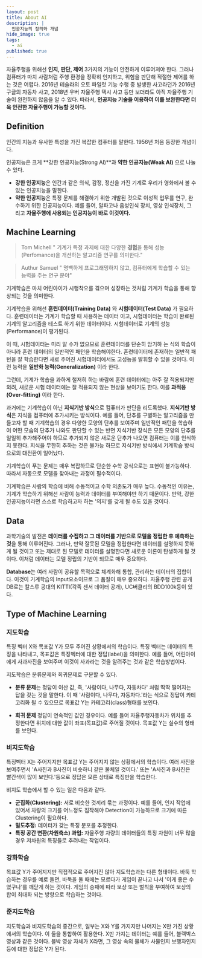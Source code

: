 ```yaml
---
layout: post
title: About AI
description: |
  인공지능의 정의와 개념
hide_image: true
tags:
  - ai
published: true
---
```

자율주행을 위해선 **인지, 판단, 제어** 3가지의 기능이 안전하게 이루어져야 한다. 그러나 컴퓨터가 마치 사람처럼 주행 환경을 정확히 인지하고, 위험을 판단해 적절한 제어를 하는 것은 어렵다. 
 2016년 테슬라의 오토 파일럿 기능 수행 중 발생한 사고라던가 2016년 구글의 자동차 사고, 2018년 우버 자율주행 택시 사고 등만 보더라도 아직 자율주행 기술이 완전하지 않음을 알 수 있다. 
따라서, **인공지능 기술을 이용하여 이를 보완한다면 더욱 안전한 자율주행이 가능할 것이다.**

## Definition
인간의 지능과 유사한 특성을 가진 복잡한 컴퓨터를 말한다. 1956년 처음 등장한 개념이다.

인공지능은 크게 **강한 인공지능(Strong AI)**과 **약한 인공지능(Weak AI)** 으로 나눌 수 있다. 
- **강한 인공지능**은 인간과 같은 의식, 감정, 정신을 가진 기계로 우리가 영화에서 볼 수 있는 인공지능을 말한다. 
- **약한 인공지능**은 특정 문제를 해결하기 위한 개발된 것으로 이성적 업무를 연구, 완수하기 위한 인공지능이다. 예를 들어, 알파고나 음성인식 장치, 영상 인식장치, 그리고 **자율주행에 사용되는 인공지능이 바로 이것이다.** 

## Machine Learning
> Tom Michell
" 기계가 특정 과제에 대한 다양한 **경험**을 통해 성능(Perfomance)을 개선하는 알고리즘 연구를 의미한다." 

> Authur Samuel 
" 명백하게 프로그래밍하지 않고, 컴퓨터에게 학습할 수 있는 능력을 주는 연구 분야"

기계학습은 마치 어린아이가 시행착오를 겪으며 성장하는 것처럼 기계가 학습을 통해 향상되는 것을 의미한다.  

기계학습을 위해선 **훈련데이터(Training Data)** 와 **시험데이터(Test Data)** 가 필요하다. 훈련데이터는 기계가 학습할 때 사용하는 데이터 이고, 시험데이터는 학습이 완료된 기계의 알고리즘을 테스트 하기 위한 데이터이다. 시험데이터로 기계의 성능(Performance)이 평가된다.

이 때, 시험데이터는 미리 알 수가 없으므로 훈련데이터를 단순히 암기하
는 식의 학습이 아니라 훈련 데이터의 일반적인 패턴을 학습해야한다. 훈련데이터에 존재하는 일반적 패턴을 잘 학습한다면 새로 주어진 시험데이터에서도 고성능을 발휘할 수 있을 것이다. 이런 능력을 **일반화 능력(Generalization)** 이라 한다. 

그런데, 기계가 학습을 과하게 철저히 하는 바람에 훈련 데이터에는 아주 잘 적용되지만 외려, 새로운 시험 데이터에는 잘 적용되지 않는 현상을 보이기도 한다. 이를 **과적응(Over-fitting)** 이라 한다. 

과거에는 기계학습이 아닌 **지식기반 방식**으로 컴퓨터가 판단을 리도록했다. **지식기반 방식**은 지식을 컴퓨터에 추가시키는 방식이다. 예를 들어, 단추를 구별하는 알고리즘을 만들고자 할 때 기계학습의 경우 다양한 모양의 단추를 보여주며 일반적인 패턴을 학습하여 어떤 모습의 단추가 나와도 판단할 수 있는 반면 지식기반 장식은 모든 모양의 단추를 일일히 추가해주어야 하므로 추가되지 않은 새로운 단추가 나오면 컴퓨터는 이를 인식하지 못한다. 지식을 무한히 추하는 것은 불가능 하므로 지식기반 방식에서 기계학습 방식으로의 대전환이 일어났다. 

기계학습이 푸는 문제는 매우 복잡하므로 단순한 수학 공식으로는 표현이 불가능하다. 따라서 자동으로 모델을 찾아내는 과정이 필수적이다.

기계학습은 사람의 학습에 비해 수동적이고 수학 의존도가 매우 높다. 수동적인 이유는, 기계가 학습하기 위해선 사람이 능력과 데이터를 부여해야만 하기 때문이다. 만약, 강한 인공지능이라면 스스로 학습하고자 하는 '의지'를 갖게 될 수도 있을 것이다. 

## Data
과학기술의 발전은 **데이터를 수집하고 그 데이터를 기반으로 모델을 정립한 후 예측하는 것**을 통해 이루어진다. 그러나, 만약 잘못된 모델을 정립한다면 데이터를 설명하지 못하게 될 것이고 또는 제대로 된 모델로 데이터를 설명한다면 새로운 이론이 탄생하게 될 것이다. 이처럼 데이터는 모델 정립의 기반이 되므로 매우 중요하다. 

**Database**는 여러 사람이 공유할 목적으로 체계화해 통합, 관리하는 데이터의 집합이다. 이것이 기계학습의 Input요소이므로 그 품질이 매우 중요하다. 자율주행 관련 공개 DB로는 칼스루 공대의 KITTI(각족 센서 데이터 공개), UC버클리의 BDD100k등이 있다.

## Type of Machine Learning

### 지도학습
특징 벡터 X와 목표값 Y가 모두 주어진 상황에서의 학습이다.
특징 벡터는 데이터의 특징을 나타내고, 목표값은 특징벡터에 대한 정답(label)을 의미한다. 예를 들어, 어린아이에게 사과사진을 보여주며 이것이 사과라는 것을 알려주는 것과 같은 학습방법이다.

지도학습은 분류문제와 회귀문제로 구분할 수 있다.
- **분류 문제**는 정답이 이산 값, 즉, '사람이다, 나무다, 자동차다' 처럼 딱딱 떨어지는 답을 갖는 것을 말한다. 이 때 '사람이다, 나무다, 자동차다.'라는 식으로 정답이 카테고리화 될 수 있으므로 목표값 Y는 카테고리(class)형태를 보인다.

- **회귀 문제** 정답이 연속적인 값인 경우이다. 예를 들어 자율주행자동차가 위치를 추정한다면 위치에 대한 값이 좌표(목표값)로 주어질 것이다. 목표값 Y는 실수의 형태를 보인다.

### 비지도학습
특징벡터 X는 주어지지만 목표값 Y는 주어지지 않는 상황에서의 학습이다. 여러 사진을 보여주면서 'A사진과 B사진이 비슷하니 같은 물체일 것이다.' 또는 'A사진과 B사진은 빨간색이 많이 보인다.'등으로 정답은 모른 상태로 특징만을 학습한다.

비지도 학습에서 할 수 있는 일은 다음과 같다.
- **군집화(Clustering):** 서로 비슷한 것끼리 묶는 과정이다. 예를 들어, 인지 작업에 있어서 차량의 크기를 어느정도 짐작해야 Detection이 가능하므로 크기에 따른 Clustering이 필요하다.
- **밀도추정:** 데이터가 갖는 특징 분포를 추정한다.
- **특징 공간 변환(차원축소) 과업:** 자율주행 차량의 데이터들의 특징 차원이 너무 많을 경우 저차원의 특징들로 추려내는 작업이다.

### 강화학습
목표값 Y가 주어지지만 직접적으로 주어지진 않아 지도학습과는 다른 형태이다. 바둑 학습하는 경우를 예로 들면, 바둑을 둘 때에는 모르다가 게임이 끝나고 나서 '이게 좋은 수 였구나'를 깨닫게 하는 것이다. 게임의 승패에 따라 보상 또는 벌칙을 부여하여 보상의 합이 최대화 되는 방향으로 학습하는 것이다. 

### 준지도학습
지도학습과 비지도학습의 중간으로, 일부는 X와 Y를 가지지만 나머지는 X만 가진 상황에서의 학습이다. 이 둘을 통합하여 활용한다. X만 가지는 데이터는 예를 들어, 블랙박스 영상과 같은 것이다. 블박 영상 자체가 X라면, 그 영상 속의 물체가 사물인지 보행자인지 등에 대한 정답은 Y가 된다. 